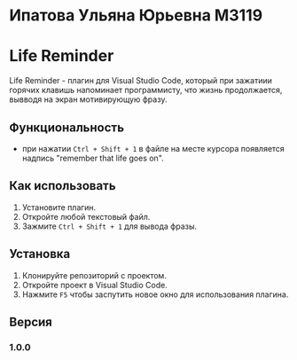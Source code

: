 # Ипатова Ульяна Юрьевна M3119
# Life Reminder

Life Reminder - плагин для Visual Studio Code, который при зажатиии горячих клавишь напоминает программисту, что жизнь продолжается, вывводя на экран мотивирующую фразу.

## Функциональность

- при нажатии `Ctrl + Shift + 1` в файле на месте курсора появляется надпись "remember that life goes on".

## Как использовать

1. Установите плагин.
2. Откройте любой текстовый файл.
3. Зажмите `Ctrl + Shift + 1` для вывода фразы.

## Установка

1. Клонируйте репозиторий с проектом.
2. Откройте проект в Visual Studio Code.
3. Нажмите `F5` чтобы заспутить новое окно для использования плагина.

## Версия 

### 1.0.0

